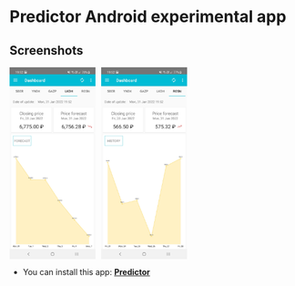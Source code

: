 # Predictor Android experimental app

## Screenshots

<div style="display: flex; gap: 10px;">
<img src="screenshots/predictor_1.jpg" style="width: 30%; height: auto" alt="Screenshot">
<img src="screenshots/predictor_2.jpg"  style="width: 30%; height: auto">
</div>


*   You can install this app: **[Predictor](https://play.google.com/store/apps/details?id=com.gribanskij.predictor&hl=en&pli=1)**



